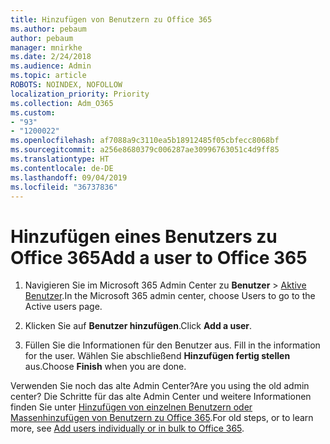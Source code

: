 ```yaml
---
title: Hinzufügen von Benutzern zu Office 365
ms.author: pebaum
author: pebaum
manager: mnirkhe
ms.date: 2/24/2018
ms.audience: Admin
ms.topic: article
ROBOTS: NOINDEX, NOFOLLOW
localization_priority: Priority
ms.collection: Adm_O365
ms.custom:
- "93"
- "1200022"
ms.openlocfilehash: af7088a9c3110ea5b18912485f05cbfecc8068bf
ms.sourcegitcommit: a256e8680379c006287ae30996763051c4d9ff85
ms.translationtype: HT
ms.contentlocale: de-DE
ms.lasthandoff: 09/04/2019
ms.locfileid: "36737836"
---
```

# <a name="add-a-user-to-office-365"></a><span data-ttu-id="0e9a7-102">Hinzufügen eines Benutzers zu Office 365</span><span class="sxs-lookup"><span data-stu-id="0e9a7-102">Add a user to Office 365</span></span>

1. <span data-ttu-id="0e9a7-103">Navigieren Sie im Microsoft 365 Admin Center zu **Benutzer** >  [Aktive Benutzer](https://admin.microsoft.com/Adminportal/Home?source=applauncher#/users).</span><span class="sxs-lookup"><span data-stu-id="0e9a7-103">In the Microsoft 365 admin center, choose Users to go to the Active users page.</span></span>

2. <span data-ttu-id="0e9a7-104">Klicken Sie auf **Benutzer hinzufügen**.</span><span class="sxs-lookup"><span data-stu-id="0e9a7-104">Click **Add a user**.</span></span>

3. <span data-ttu-id="0e9a7-105">Füllen Sie die Informationen für den Benutzer aus. </span><span class="sxs-lookup"><span data-stu-id="0e9a7-105">Fill in the information for the user.</span></span> <span data-ttu-id="0e9a7-106">Wählen Sie abschließend **Hinzufügen fertig stellen** aus.</span><span class="sxs-lookup"><span data-stu-id="0e9a7-106">Choose **Finish** when you are done.</span></span>

<span data-ttu-id="0e9a7-107">Verwenden Sie noch das alte Admin Center?</span><span class="sxs-lookup"><span data-stu-id="0e9a7-107">Are you using the old admin center?</span></span> <span data-ttu-id="0e9a7-108">Die Schritte für das alte Admin Center und weitere Informationen finden Sie unter [Hinzufügen von einzelnen Benutzern oder Massenhinzufügen von Benutzern zu Office 365](https://docs.microsoft.com/office365/admin/add-users/add-users).</span><span class="sxs-lookup"><span data-stu-id="0e9a7-108">For old steps, or to learn more, see [ Add users individually or in bulk to Office 365](https://docs.microsoft.com/office365/admin/add-users/add-users).</span></span>
  